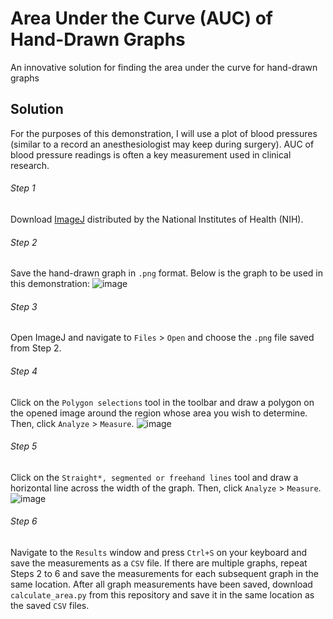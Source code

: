 # Area Under the Curve (AUC) of Hand-Drawn Graphs
An innovative solution for finding the area under the curve for hand-drawn graphs

## Solution
For the purposes of this demonstration, I will use a plot of blood pressures (similar to a record an anesthesiologist may keep during surgery). AUC of blood pressure readings is often a key measurement used in clinical research.

###### Step 1
Download [ImageJ](https://imagej.nih.gov/ij/download.html) distributed by the National Institutes of Health (NIH).

###### Step 2
Save the hand-drawn graph in `.png` format. Below is the graph to be used in this demonstration:
![image](https://user-images.githubusercontent.com/69637288/132969935-5aa4e47b-08b4-4c61-91f8-6d683c74b6d5.png)

###### Step 3
Open ImageJ and navigate to `Files` > `Open` and choose the `.png` file saved from Step 2.

###### Step 4
Click on the `Polygon selections` tool in the toolbar and draw a polygon on the opened image around the region whose area you wish to determine. Then, click `Analyze` > `Measure`.
![image](https://user-images.githubusercontent.com/69637288/132970023-1bd89bd4-e5f0-4ac9-a615-da0390618434.png)

###### Step 5
Click on the `Straight*, segmented or freehand lines` tool and draw a horizontal line across the width of the graph. Then, click `Analyze` > `Measure`.
![image](https://user-images.githubusercontent.com/69637288/132970500-54277c06-a716-4880-88cc-79f0bcce261c.png)

###### Step 6
Navigate to the `Results` window and press `Ctrl+S` on your keyboard and save the measurements as a `CSV` file. If there are multiple graphs, repeat Steps 2 to 6 and save the measurements for each subsequent graph in the same location. After all graph measurements have been saved, download `calculate_area.py` from this repository and save it in the same location as the saved `CSV` files. 
